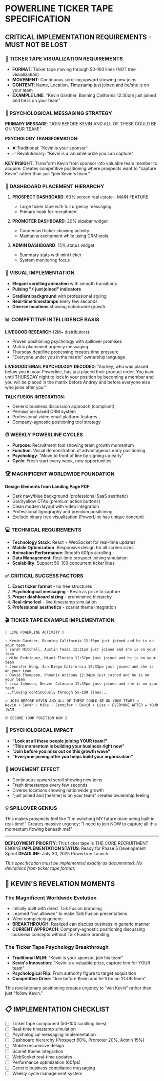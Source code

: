 # POWERLINE TICKER TAPE SPECIFICATION
## CRITICAL IMPLEMENTATION REQUIREMENTS - MUST NOT BE LOST

### 🚨 TICKER TAPE VISUALIZATION REQUIREMENTS
- **FORMAT**: Ticker tape moving through 50-100 lines (NOT tree visualization)
- **MOVEMENT**: Continuous scrolling upward showing new joins
- **CONTENT**: Name, Location, Timestamp just joined and he/she is on your team
- **EXAMPLE LINE**: "Kevin Gardner, Banning California 12:30pm just joined and he is on your team"

### 🎯 PSYCHOLOGICAL MESSAGING STRATEGY
**PRIMARY MESSAGE**: "JOIN BEFORE KEVIN AND ALL OF THESE COULD BE ON YOUR TEAM!"

**PSYCHOLOGY TRANSFORMATION**:
- ❌ Traditional: "Kevin is your sponsor"  
- ✅ Revolutionary: "Kevin is a valuable prize you can capture"

**KEY INSIGHT**: Transform Kevin from sponsor into valuable team member to acquire. Creates competitive positioning where prospects want to "capture Kevin" rather than just "join Kevin's team."

### 📱 DASHBOARD PLACEMENT HIERARCHY
1. **PROSPECT DASHBOARD**: 60% screen real estate - MAIN FEATURE
   - Large ticker tape with full urgency messaging
   - Primary hook for recruitment
   
2. **PROMOTER DASHBOARD**: 20% sidebar widget
   - Condensed ticker showing activity
   - Maintains excitement while using CRM tools
   
3. **ADMIN DASHBOARD**: 15% status widget
   - Summary stats with mini ticker
   - System monitoring focus

### 🎨 VISUAL IMPLEMENTATION
- **Elegant scrolling animation** with smooth transitions
- **Pulsing "⚡ just joined" indicators**
- **Gradient background** with professional styling
- **Real-time timestamps** every few seconds
- **Diverse locations** showing nationwide growth

### 📊 COMPETITIVE INTELLIGENCE BASIS
**LIVEGOOD RESEARCH** (2M+ distributors):
- Proven positioning psychology with spillover promises
- Matrix placement urgency messaging
- Thursday deadline processing creates time pressure
- "Everyone under you in the matrix" ownership language

**LIVEGOOD EMAIL PSYCHOLOGY DECODED**:
"Andrey, who was placed below you in your Powerline, has just placed their product order. You have until THURSDAY night to lock in your position by becoming a member and you will be placed in the matrix before Andrey and before everyone else who joins after you."

**TALK FUSION INTEGRATION**:
- Generic business discussion approach (compliant)
- Permission-based CRM system
- Professional video email platform features
- Company-agnostic positioning tool strategy

### ⏰ WEEKLY POWERLINE CYCLES
- **Purpose**: Recruitment tool showing team growth momentum
- **Function**: Visual demonstration of advantageous early positioning
- **Psychology**: "Move to front of line by signing up early"
- **Cycle**: Fresh start every week, new opportunities

### 🏆 MAGNIFICENT WORLDWIDE FOUNDATION
**Design Elements from Landing Page PDF**:
- Dark navy/blue background (professional SaaS aesthetic)
- Gold/yellow CTAs (premium action buttons)
- Clean modern layout with video integration
- Professional typography and premium positioning
- Exclude binary tree visualization (PowerLine has unique concept)

### 💻 TECHNICAL REQUIREMENTS
- **Technology Stack**: React + WebSocket for real-time updates
- **Mobile Optimization**: Responsive design for all screen sizes
- **Animation Performance**: Smooth 60fps scrolling
- **Data Management**: Real-time prospect joining simulation
- **Scalability**: Support 50-100 concurrent ticker lines

### ✅ CRITICAL SUCCESS FACTORS
1. **Exact ticker format** - no tree structures
2. **Psychological messaging** - Kevin as prize to capture
3. **Proper dashboard sizing** - prominence hierarchy
4. **Real-time feel** - live timestamp simulation
5. **Professional aesthetics** - scarlet theme integration

### 🎬 TICKER TAPE EXAMPLE IMPLEMENTATION
```
💫 LIVE POWERLINE ACTIVITY 💫

⚡ Kevin Gardner, Banning California 12:30pm just joined and he is on your team
⚡ Sarah Mitchell, Austin Texas 12:31pm just joined and she is on your team  
⚡ Mike Rodriguez, Miami Florida 12:32pm just joined and he is on your team
⚡ Jennifer Wong, San Diego California 12:33pm just joined and she is on your team
⚡ David Thompson, Phoenix Arizona 12:34pm just joined and he is on your team
⚡ Lisa Johnson, Denver Colorado 12:35pm just joined and she is on your team
...flowing continuously through 50-100 lines...

🔥 JOIN BEFORE KEVIN AND ALL OF THESE COULD BE ON YOUR TEAM! 🔥
Kevin + Sarah + Mike + Jennifer + David + Lisa + EVERYONE AFTER = YOUR TEAM

⏰ SECURE YOUR POSITION NOW ⏰
```

### 🧠 PSYCHOLOGICAL IMPACT
- **"Look at all these people joining YOUR team!"**
- **"This momentum is building your business right now"**
- **"Join before you miss out on this growth wave"**
- **"Everyone joining after you helps build your organization"**

### 🚀 MOVEMENT EFFECT
- Continuous upward scroll showing new joins
- Fresh timestamps every few seconds
- Diverse locations showing nationwide growth
- "just joined and [he/she] is on your team" creates ownership feeling

### 💡 SPILLOVER GENIUS
This makes prospects feel like "I'm watching MY future team being built in real-time!"
Creates massive urgency: "I need to join NOW to capture all this momentum flowing beneath me!"

---

**DEPLOYMENT PRIORITY**: This ticker tape is THE CORE RECRUITMENT ENGINE
**IMPLEMENTATION STATUS**: Ready for Phase 5 Development Sprint
**DEADLINE**: July 30, 2025 PowerLine Launch

*This specification must be implemented exactly as documented. No deviations from ticker tape format.*

## 🎯 KEVIN'S REVELATION MOMENTS

### The Magnificent Worldwide Evolution
- Initially built with direct Talk Fusion branding
- Learned "not allowed" to make Talk Fusion presentations 
- Went completely generic
- **BREAKTHROUGH**: Realized can discuss business in generic manner
- **CURRENT APPROACH**: Company-agnostic positioning discussing business concepts without Talk Fusion branding

### The Ticker Tape Psychology Breakthrough
- **Traditional MLM**: "Kevin is your sponsor, join his team"
- **Kevin's Innovation**: "Kevin is a valuable prize, capture him for YOUR team"
- **Psychological Flip**: From authority figure to target acquisition
- **Competitive Drive**: "Join before Kevin and he'll be on YOUR team"

This revolutionary positioning creates urgency to "win Kevin" rather than just "follow Kevin."

## 📋 IMPLEMENTATION CHECKLIST
- [ ] Ticker tape component (50-100 scrolling lines)
- [ ] Real-time timestamp simulation
- [ ] Psychological messaging implementation
- [ ] Dashboard hierarchy (Prospect 60%, Promoter 20%, Admin 15%)
- [ ] Mobile responsive design
- [ ] Scarlet theme integration
- [ ] WebSocket real-time updates
- [ ] Performance optimization (60fps)
- [ ] Generic business compliance messaging
- [ ] Weekly cycle management system